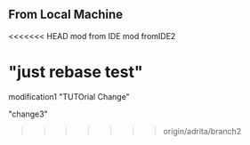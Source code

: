 ## From Local Machine
<<<<<<< HEAD
mod from IDE
mod fromIDE2

"just rebase test"
=======

modification1
"TUTOrial Change"

"change3"
>>>>>>> origin/adrita/branch2
